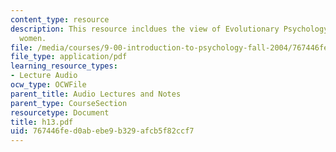 ```yaml
---
content_type: resource
description: This resource incldues the view of Evolutionary Psychology on men and
  women.
file: /media/courses/9-00-introduction-to-psychology-fall-2004/767446fed0abebe9b329afcb5f82ccf7_h13.pdf
file_type: application/pdf
learning_resource_types:
- Lecture Audio
ocw_type: OCWFile
parent_title: Audio Lectures and Notes
parent_type: CourseSection
resourcetype: Document
title: h13.pdf
uid: 767446fe-d0ab-ebe9-b329-afcb5f82ccf7
---
```

